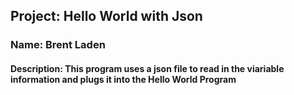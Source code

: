 ## Project: Hello World with Json
### Name: Brent Laden
#### Description: This program uses a json file to read in the viariable information and plugs it into the Hello World Program
